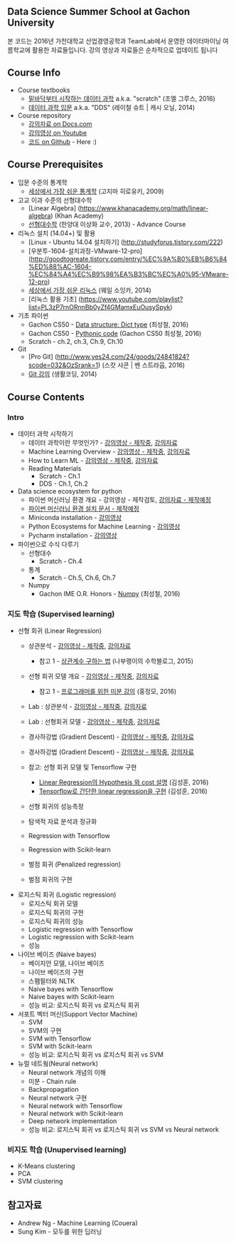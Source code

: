 ## Data Science Summer School at Gachon University
본 코드는 2016년 가천대학교 산업경영공학과 TeamLab에서 운영한 데이터마이닝 여름학교에 활용한 자료들입니다. 강의 영상과 자료들은 순차적으로 업데이트 됩니다

## Course Info
* Course textbooks
    - [밑바닥부터 시작하는 데이터 과학](http://www.yes24.com/24/goods/27951467?scode=032&OzSrank=1) a.k.a. "scratch" (조엘 그루스, 2016)
    - [데이터 과학 입문](http://www.yes24.com/24/goods/14982043?scode=032&OzSrank=4) a.k.a. "DDS" (레이철 슈트 | 캐시 오닐, 2014)
* Course repository
    - [강의자료 on Docs.com](https://doc.co/miwc5C)
    - [강의영상 on Youtube](https://www.youtube.com/playlist?list=PLBHVuYlKEkUIbVgM5H_9fh7cE9u45fR1J)
    - [코드 on Github](https://github.com/TeamLab/data_school_at_gachon) - Here :)

## Course Prerequisites
* 입문 수준의 통계학
    - [세상에서 가장 쉬운 통계학](http://www.yes24.com/24/goods/3625262?scode=032&OzSrank=1) (고지마 히로유키, 2009) 
* 고교 이과 수준의 선형대수학 
    - [Linear Algebra] (https://www.khanacademy.org/math/linear-algebra) (Khan Academy)
    - [선형대수학](https://www.youtube.com/playlist?list=PLSN_PltQeOyjDGSghAf92VhdMBeaLZWR3) (한양대 이상화 교수, 2013) - Advance Course
* 리눅스 설치 (14.04+) 및 활용
    - [Linux - Ubuntu 14.04 설치하기] (http://studyforus.tistory.com/222)
    - [우분투-1604-설치과정-VMware-12-pro] (http://goodtogreate.tistory.com/entry/%EC%9A%B0%EB%B6%84%ED%88%AC-1604-%EC%84%A4%EC%B9%98%EA%B3%BC%EC%A0%95-VMware-12-pro)
    - [세상에서 가장 쉬운 리눅스](http://www.yes24.com/24/goods/12653103?scode=032&OzSrank=1) (웨일 소잉카, 2014)
    - [리눅스 활용 기초] (https://www.youtube.com/playlist?list=PL3zP7rnORnnBb0yZf4GMamxEuOusySpyk)
* 기초 파이썬 
    - Gachon CS50 - [Data structure: Dict type](https://www.youtube.com/playlist?list=PLBHVuYlKEkUJtTFNVy6c5OZ44878knlRS) (최성철, 2016)
    - Gachon CS50 -  [Pythonic code](https://www.youtube.com/watch?v=dFjuSonfEQI&list=PLBHVuYlKEkUJtTFNVy6c5OZ44878knlRS&index=8) (Gachon CS50 최성철, 2016)
    - Scratch - ch.2, ch.3, Ch.9, Ch.10
* Git
    - [Pro Git] (http://www.yes24.com/24/goods/24841824?scode=032&OzSrank=1) (스캇 샤콘 | 벤 스트라웁, 2016)
    - [Git 강의](https://www.youtube.com/playlist?list=PLuHgQVnccGMCB06JE7zFIAOJtdcZBVrap) (생활코딩, 2014)

## Course Contents

### Intro
* 데이터 과학 시작하기
    - 데이터 과학이란 무엇인가? - [강의영상 - 제작중](), [강의자료](https://doc.co/t57U5G/miwc5C)
    - Machine Learning Overview - [강의영상 - 제작중](), [강의자료](https://doc.co/ixxrYu/miwc5C)
    - How to Learn ML - [강의영상 - 제작중](), [강의자료](https://doc.co/pu98fv/miwc5C)
    - Reading Materials 
        - Scratch - Ch.1 
        - DDS - Ch.1, Ch.2 
* Data science ecosystem for python
    - 파이썬 머신러닝 환경 개요 - 강의영상 - 제작검토, [강의자료 - 제작예정]()
    - [파이썬 머신러닝 환경 설치 문서 - 제작예정]() 
    - Miniconda installation - [강의영상](https://youtu.be/SAbunYOXaRU?list=PLBHVuYlKEkUIbVgM5H_9fh7cE9u45fR1J) 
    - Python Ecosystems for Machine Learning - [강의영상](https://youtu.be/BobZjJVZorY?list=PLBHVuYlKEkUIbVgM5H_9fh7cE9u45fR1J)
    - Pycharm installation - [강의영상](https://youtu.be/BobZjJVZorY)
* 파이썬으로 수식 다루기 
    - 선형대수
        - Scratch - Ch.4
    - 통계
        - Scratch - Ch.5, Ch.6, Ch.7
    - Numpy 
         - Gachon IME O.R. Honors - [Numpy](https://www.youtube.com/playlist?list=PLBHVuYlKEkULZLnKLzRq1CnNBOBlBTkqp) (최성철, 2016)

### 지도 학습 (Supervised learning)
* 선형 회귀 (Linear Regression)
    - 상관분석 - [강의영상 - 제작중](), [강의자료](https://doc.co/ALbkA1)
        - 참고 1 - [상관계수 구하는 법](http://math7.tistory.com/113) (나부랭이의 수학블로그, 2015)
    - 선형 회귀 모델 개요  - [강의영상 - 제작중](), [강의자료](https://doc.co/YZmpW9)
        - 참고 1 - [프로그래머를 위한 미분 강의](https://youtu.be/LwhK9HBEVAM) (홍정모, 2016)
    - Lab : 상관분석 - [강의영상 - 제작중](), [강의자료](https://doc.co/KAdm49)
    - Lab : 선형회귀 모델 - [강의영상 - 제작중](), [강의자료](https://doc.co/pXRgaD)
    - 경사하강법 (Gradient Descent) - [강의영상 - 제작중](), [강의자료](https://doc.co/NTaRyv)
    - 경사하강법 (Gradient Descent) - [강의영상 - 제작중](), [강의자료](https://doc.co/NTaRyv)

    - 참고: 선형 회귀 모델 및 Tensorflow 구현
        - [Linear Regression의 Hypothesis 와 cost 설명](https://youtu.be/Hax03rCn3UI?list=PLlMkM4tgfjnLSOjrEJN31gZATbcj_MpUm) (김성훈, 2016)
        - [Tensorflow로 간단한 linear regression을 구현](https://youtu.be/4HrSxpi3IAM?list=PLlMkM4tgfjnLSOjrEJN31gZATbcj_MpUm) (김성훈, 2016)
    - 선형 회귀의 성능측정
    - 탐색적 자료 분석과 정규화 
    - Regression with Tensorflow
    - Regression with Scikit-learn    
    - 벌점 회귀 (Penalized regression)
    - 벌점 회귀의 구현
* 로지스틱 회귀 (Logistic regression)
    - 로지스틱 회귀 모델 
    - 로지스틱 회귀의 구현
    - 로지스틱 회귀의 성능
    - Logistic regression with Tensorflow
    - Logistic regression with Scikit-learn    
    - 성능 
* 나이브 베이즈 (Naive bayes)
    - 베이지안 모델, 나이브 베이즈
    - 나이브 베이즈의 구현
    - 스팸필터와 NLTK
    - Naive bayes with Tensorflow
    - Naive bayes with Scikit-learn    
    - 성능 비교: 로지스틱 회귀 vs 로지스틱 회귀
* 서포트 벡터 머신(Support Vector Machine)
    - SVM 
    - SVM의 구현
    - SVM with Tensorflow
    - SVM with Scikit-learn    
    - 성능 비교: 로지스틱 회귀 vs 로지스틱 회귀 vs SVM
* 뉴럴 네트웤(Neural network)
    - Neural network 개념의 이해
    - 미분 - Chain rule
    - Backpropagation
    - Neural network 구현
    - Neural network with Tensorflow
    - Neural network with Scikit-learn    
    - Deep network implementation
    - 성능 비교: 로지스틱 회귀 vs 로지스틱 회귀 vs SVM vs Neural network
    
### 비지도 학습 (Unupervised learning)
* K-Means clustering
* PCA
* SVM clustering

## 참고자료
* Andrew Ng - Machine Learning (Couera)
* Sung Kim - 모두를 위한 딥러닝



    



